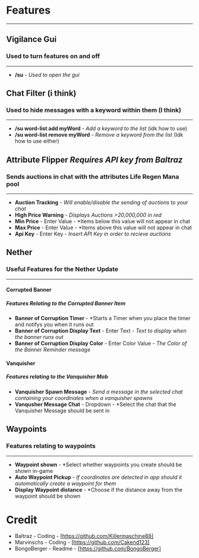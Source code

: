 # Features
-----


## Vigilance Gui
### Used to turn features on and off
-----

- **/su** - *Used to open the gui*


## Chat Filter (i think)
### Used to hide messages with a keyword within them (I think)
-----

- **/su word-list add myWord** - *Add a keyword to the list* (idk how to use)
- **/su word-list remove myWord** - *Remove a keyword from the list* (Idk how to use either)


## Attribute Flipper *Requires API key from Baltraz*
### Sends auctions in chat with the attributes Life Regen Mana pool
-----

- **Auction Tracking** - *Will enable/disable the sending of auctions to your chat*
- **High Price Warning** - *Displays Auctions >20,000,000 in red*
- **Min Price** - Enter Value - *Items below this value will not appear in chat
- **Max Price** - Enter Value - *Items above this value will not appear in chat
- **Api Key** - Enter Key - *Insert API Key in order to recieve auctions*


## Nether
### Useful Features for the Nether Update
-----

#### Corrupted Banner
##### Features Relating to the Corrupted Banner Item

- **Banner of Corruption Timer** - *Starts a Timer when you place the timer and notifys you when it runs out
- **Banner of Corruption Display Text** - Enter Text - *Text to display when the banner runs out*
- **Banner of Corruption Display Color** - Enter Color Value - *The Color of the Banner Reminder message*

#### Vanquisher
##### Features relating to the Vanquisher Mob

- **Vanquisher Spawn Message** - *Send a message in the selected chat containing your coordinates when a vanquisher spawns*
- **Vanqusher Message Chat** - Dropdown - *Select the chat that the Vanquisher Message should be sent in


## Waypoints
### Features relating to waypoints
-----

- **Waypoint shown** - *Select whether waypoints you create should be shown in-game
- **Auto Waypoint Pickup** - *If coordinates are detected in app should it automatically create a waypoint for them*
- **Display Waypoint distance** - *Choose if the distance away from the waypoint should be shown


# Credit

- Baltraz - Coding - [https://github.com/Killermaschine88]
- Marvinschs - Coding - [https://github.com/Cakend123]
- BongoBerger - Readme - [https://github.com/BongoBerger]
